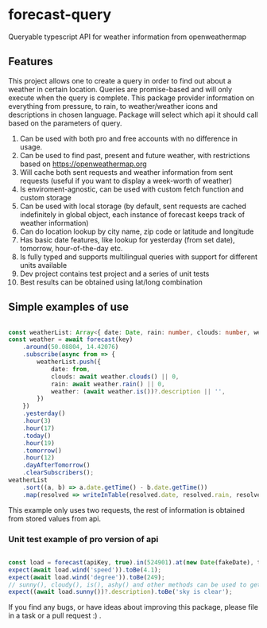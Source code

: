 # forecast-query

Queryable typescript API for weather information from openweathermap

## Features

This project allows one to create a query in order to find out about a weather in certain location.
Queries are promise-based and will only execute when the query is complete. This package provider information on everything from
pressure, to rain, to weather/weather icons and descriptions in chosen language. Package will select which api it should call
based on the parameters of query.


1) Can be used with both pro and free accounts with no difference in usage.
2) Can be used to find past, present and future weather, with restrictions based on https://openweathermap.org
3) Will cache both sent requests and weather information from sent requests (useful if you want to display a week-worth of weather)
4) Is enviroment-agnostic, can be used with custom fetch function and custom storage
5) Can be used with local storage (by default, sent requests are cached indefinitely in global object, each instance of forecast keeps track of weather information)
6) Can do location lookup by city name, zip code or latitude and longitude
7) Has basic date features, like lookup for yesterday (from set date), tomorrow, hour-of-the-day etc.
8) Is fully typed and supports multilingual queries with support for different units available
9) Dev project contains test project and a series of unit tests
10) Best results can be obtained using lat/long combination

## Simple examples of use


```typescript

const weatherList: Array<{ date: Date, rain: number, clouds: number, weather: string }> = [];
const weather = await forecast(key)
    .around(50.08804, 14.42076)
    .subscribe(async from => {
        weatherList.push({
            date: from,
            clouds: await weather.clouds() || 0,
            rain: await weather.rain() || 0,
            weather: (await weather.is())?.description || '',
        })
    })
    .yesterday()
    .hour(3)
    .hour(17)
    .today()
    .hour(19)
    .tomorrow()
    .hour(12)
    .dayAfterTomorrow()
    .clearSubscribers();
weatherList
    .sort((a, b) => a.date.getTime() - b.date.getTime())
    .map(resolved => writeInTable(resolved.date, resolved.rain, resolved.clouds, resolved.weather));

```

This example only uses two requests, the rest of information is obtained from stored values from api.

### Unit test example of pro version of api

```typescript

const load = forecast(apiKey, true).in(524901).at(new Date(fakeDate), tenDaysAhead).fetch(global.fetch); // gets data from .at(date) by us zipcode
expect(await load.wind('speed')).toBe(4.1);
expect(await load.wind('degree')).toBe(249);
// sunny(), cloudy(), is(), ashy() and other methods can be used to get description of weather at set time
expect((await load.sunny())?.description).toBe('sky is clear');

```


If you find any bugs, or have ideas about improving this package, please file in a task or a pull request :) .

